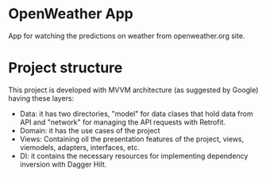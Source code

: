 # OpenWeather App

App for watching the predictions on weather from openweather.org site. 


# Project structure

This project is developed with MVVM architecture (as suggested by Google) having these layers:

* Data: it has two directories, "model" for data clases that hold data from API and "network" for managing the API requests with Retrofit.
* Domain: it has the use cases of the project
* Views: Containing oll the presentation features of the project, views, viemodels, adapters, interfaces, etc.
* DI: it contains the necessary resources for implementing dependency inversion with Dagger Hilt.
